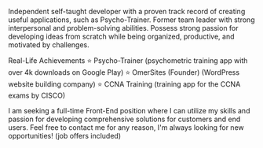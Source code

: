 Independent self-taught developer with a proven track record of creating useful applications, such as Psycho-Trainer. Former team leader with strong interpersonal and problem-solving abilities. Possess strong passion for developing ideas from scratch while being organized, productive, and motivated by challenges.

Real-Life Achievements
⭐ Psycho-Trainer (psychometric training app with over 4k downloads on Google Play)
⭐ OmerSites (Founder) (WordPress website building company)
⭐ CCNA Training (training app for the CCNA exams by CISCO)

I am seeking a full-time Front-End position where I can utilize my skills and passion for developing comprehensive solutions for customers and end users. 
Feel free to contact me for any reason, I'm always looking for new opportunities! (job offers included)
